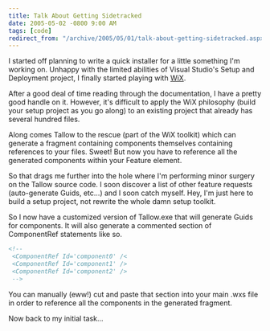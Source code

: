 ```yaml
---
title: Talk About Getting Sidetracked
date: 2005-05-02 -0800 9:00 AM
tags: [code]
redirect_from: "/archive/2005/05/01/talk-about-getting-sidetracked.aspx/"
---
```


I started off planning to write a quick installer for a little something
I'm working on. Unhappy with the limited abilities of Visual Studio's
Setup and Deployment project, I finally started playing with
[WiX](http://sourceforge.net/projects/wix/).

After a good deal of time reading through the documentation, I have a
pretty good handle on it. However, it's difficult to apply the WiX
philosophy (build your setup project as you go along) to an existing
project that already has several hundred files.

Along comes Tallow to the rescue (part of the WiX toolkit) which can
generate a fragment containing components themselves containing
references to your files. Sweet! But now you have to reference all the
generated components within your Feature element.

So that drags me further into the hole where I'm performing minor
surgery on the Tallow source code. I soon discover a list of other
feature requests (auto-generate Guids, etc...) and I soon catch myself.
Hey, I'm just here to build a setup project, not rewrite the whole damn
setup toolkit.

So I now have a customized version of Tallow.exe that will generate
Guids for components. It will also generate a commented section of
ComponentRef statements like so.

```html
<!--
 <ComponentRef Id='component0' /<
 <ComponentRef Id='component1' />
 <ComponentRef Id='component2' />
 -->
 ```

You can manually (eww!) cut and paste that section into your main .wxs
file in order to reference all the components in the generated fragment.

Now back to my initial task...
